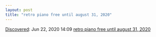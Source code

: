 ```yaml
---
layout: post
title: "retro piano free until august 31, 2020"
---
```

[Discovered](http://rolandtanglao.com/2020/07/29/p1-blogthis-checkvist-list-links-to-blog/): Jun 22, 2020 14:09 [retro piano free until august 31, 2020](https://bedroomproducersblog.com/2020/06/18/audiokit-retro-piano/)
